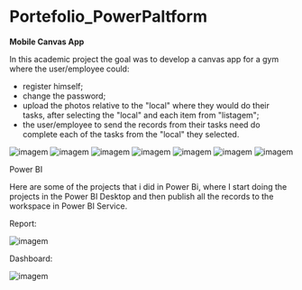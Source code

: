 # Portefolio_PowerPaltform

 **Mobile Canvas App**

In this academic project the goal was to develop a canvas app for a gym where the user/employee could:
- register himself; 
- change the password;
- upload the photos relative to the "local" where they would do their tasks, after selecting the "local" and each item from "listagem";
- the user/employee to send the records from their tasks need do complete each of the tasks from the "local" they selected.

  
![imagem](https://github.com/AnaFilipaTorres/Portefolio_PowerPaltform/assets/161728912/b79bd36c-deb0-453f-bb25-52350b233ce0)
![imagem](https://github.com/AnaFilipaTorres/Portefolio_PowerPaltform/assets/161728912/43bd4ff4-6d18-4d26-814a-aa790ead83ea)
![imagem](https://github.com/AnaFilipaTorres/Portefolio_PowerPaltform/assets/161728912/5810e0e1-adbf-421e-b21b-dfec14c8fa29)
![imagem](https://github.com/AnaFilipaTorres/Portefolio_PowerPaltform/assets/161728912/552949b1-d261-4bed-931a-f860a5b0fc00)
![imagem](https://github.com/AnaFilipaTorres/Portefolio_PowerPaltform/assets/161728912/d4a10ee7-23e3-498e-8414-7dec829e4217)
![imagem](https://github.com/AnaFilipaTorres/Portefolio_PowerPaltform/assets/161728912/9309de84-f3e5-4674-9731-5ef62fdb5a9f)
![imagem](https://github.com/AnaFilipaTorres/Portefolio_PowerPaltform/assets/161728912/aed4c3de-de92-4739-8102-270e830eff31)


Power BI

Here are some of the projects that i did in Power Bi, where I start doing the projects in the Power BI Desktop and then publish all the records to the workspace in Power BI Service.

Report:


![imagem](https://github.com/AnaFilipaTorres/Portefolio_PowerPaltform/assets/161728912/95dac63e-15bf-4e4d-9550-86cdcb23c223)


Dashboard:

![imagem](https://github.com/AnaFilipaTorres/Portefolio_PowerPaltform/assets/161728912/580ba19e-909b-4e72-a598-4205e2b1a98b)






